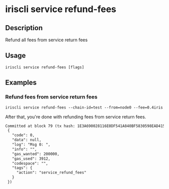 # iriscli service refund-fees 

## Description

Refund all fees from service return fees

## Usage

```
iriscli service refund-fees [flags]
```

## Examples

### Refund fees from service return fees 
```shell
iriscli service refund-fees --chain-id=test --from=node0 --fee=0.4iris
```

After that, you're done with refunding fees from service return fees.

```txt
Committed at block 79 (tx hash: 1E3A690028116E0DF541A840BF5830598EAD4154F4374B2A4042911C27D68C64, response:
 {
   "code": 0,
   "data": null,
   "log": "Msg 0: ",
   "info": "",
   "gas_wanted": 200000,
   "gas_used": 3912,
   "codespace": "",
   "tags": {
     "action": "service_refund_fees"
   }
 })
```

